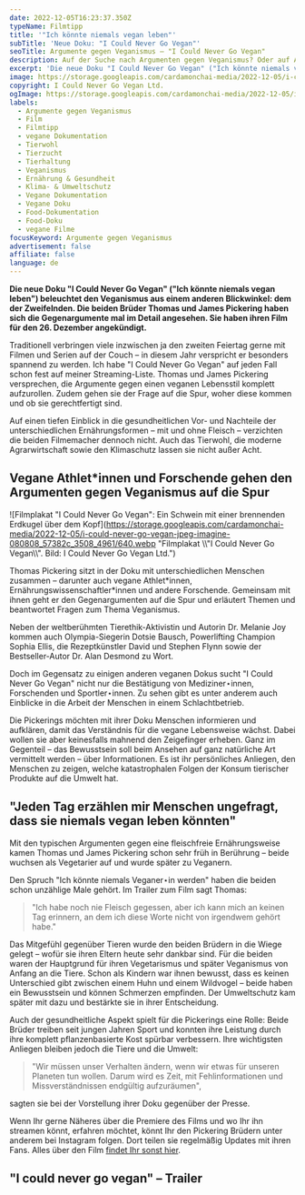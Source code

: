 ```yaml
---
date: 2022-12-05T16:23:37.350Z
typeName: Filmtipp
title: '"Ich könnte niemals vegan leben"'
subTitle: 'Neue Doku: "I Could Never Go Vegan"'
seoTitle: Argumente gegen Veganismus – "I Could Never Go Vegan"
description: Auf der Suche nach Argumenten gegen Veganismus? Oder auf Antworten darauf? Dann solltet Ihr diesen Film nicht verpassen!
excerpt: 'Die neue Doku "I Could Never Go Vegan" ("Ich könnte niemals vegan leben") beleuchtet den Veganismus aus einem anderen Blickwinkel: dem der Zweifelnden. Die beiden Brüder Thomas und James Pickering haben sich die Gegenargumente mal im Detail angesehen. Sie haben ihren Film für den 26. Dezember angekündigt.'
image: https://storage.googleapis.com/cardamonchai-media/2022-12-05/i-could-never-go-vegan-jpg-imagine-080808_6c4836_1024_768/640.webp
copyright: I Could Never Go Vegan Ltd.
ogImage: https://storage.googleapis.com/cardamonchai-media/2022-12-05/i-could-never-go-vegan-fb-jpg-imagine-080808_6e483b_1200_628/640.webp
labels:
  - Argumente gegen Veganismus
  - Film
  - Filmtipp
  - vegane Dokumentation
  - Tierwohl
  - Tierzucht
  - Tierhaltung
  - Veganismus
  - Ernährung & Gesundheit
  - Klima- & Umweltschutz
  - Vegane Dokumentation
  - Vegane Doku
  - Food-Dokumentation
  - Food-Doku
  - vegane Filme
focusKeyword: Argumente gegen Veganismus
advertisement: false
affiliate: false
language: de
---
```


**Die neue Doku "I Could Never Go Vegan" ("Ich könnte niemals vegan leben") beleuchtet den Veganismus aus einem anderen Blickwinkel: dem der Zweifelnden. Die beiden Brüder Thomas und James Pickering haben sich die Gegenargumente mal im Detail angesehen. Sie haben ihren Film für den 26. Dezember angekündigt.**

Traditionell verbringen viele inzwischen ja den zweiten Feiertag gerne mit Filmen und Serien auf der Couch – in diesem Jahr verspricht er besonders spannend zu werden. Ich habe "I Could Never Go Vegan" auf jeden Fall schon fest auf meiner Streaming-Liste. Thomas und James Pickering versprechen, die Argumente gegen einen veganen Lebensstil komplett aufzurollen. Zudem gehen sie der Frage auf die Spur, woher diese kommen und ob sie gerechtfertigt sind.

Auf einen tiefen Einblick in die gesundheitlichen Vor- und Nachteile der unterschiedlichen Ernährungsformen – mit und ohne Fleisch – verzichten die beiden Filmemacher dennoch nicht. Auch das Tierwohl, die moderne Agrarwirtschaft sowie den Klimaschutz lassen sie nicht außer Acht.

## Vegane Athlet\*innen und Forschende gehen den Argumenten gegen Veganismus auf die Spur

![Filmplakat "I Could Never Go Vegan": Ein Schwein mit einer brennenden Erdkugel über dem Kopf](https://storage.googleapis.com/cardamonchai-media/2022-12-05/i-could-never-go-vegan-jpeg-imagine-080808_57382c_3508_4961/640.webp "Filmplakat \\\\"I Could Never Go Vegan\\\\". Bild: I Could Never Go Vegan Ltd.")

Thomas Pickering sitzt in der Doku mit unterschiedlichen Menschen zusammen – darunter auch vegane Athlet\*innen, Ernährungswissenschaftler\*innen und andere Forschende. Gemeinsam mit ihnen geht er den Gegenargumenten auf die Spur und erläutert Themen und beantwortet Fragen zum Thema Veganismus.

Neben der weltberühmten Tierethik-Aktivistin und Autorin Dr. Melanie Joy kommen auch Olympia-Siegerin Dotsie Bausch, Powerlifting Champion Sophia Ellis, die Rezeptkünstler David und Stephen Flynn sowie der Bestseller-Autor Dr. Alan Desmond zu Wort.

Doch im Gegensatz zu einigen anderen veganen Dokus sucht "I Could Never Go Vegan" nicht nur die Bestätigung von Mediziner⋆innen, Forschenden und Sportler⋆innen. Zu sehen gibt es unter anderem auch Einblicke in die Arbeit der Menschen in einem Schlachtbetrieb.

Die Pickerings möchten mit ihrer Doku Menschen informieren und aufklären, damit das Verständnis für die vegane Lebensweise wächst. Dabei wollen sie aber keinesfalls mahnend den Zeigefinger erheben. Ganz im Gegenteil – das Bewusstsein soll beim Ansehen auf ganz natürliche Art vermittelt werden – über Informationen. Es ist ihr persönliches Anliegen, den Menschen zu zeigen, welche katastrophalen Folgen der Konsum tierischer Produkte auf die Umwelt hat.

## "Jeden Tag erzählen mir Menschen ungefragt, dass sie niemals vegan leben könnten"

Mit den typischen Argumenten gegen eine fleischfreie Ernährungsweise kamen Thomas und James Pickering schon sehr früh in Berührung – beide wuchsen als Vegetarier auf und wurde später zu Veganern.

Den Spruch "Ich könnte niemals Veganer⋆in werden" haben die beiden schon unzählige Male gehört. Im Trailer zum Film sagt Thomas:

> "Ich habe noch nie Fleisch gegessen, aber ich kann mich an keinen Tag erinnern, an dem ich diese Worte nicht von irgendwem gehört habe."

Das Mitgefühl gegenüber Tieren wurde den beiden Brüdern in die Wiege gelegt – wofür sie ihren Eltern heute sehr dankbar sind. Für die beiden waren der Hauptgrund für ihren Vegetarismus und später Veganismus von Anfang an die Tiere. Schon als Kindern war ihnen bewusst, dass es keinen Unterschied gibt zwischen einem Huhn und einem Wildvogel – beide haben ein Bewusstsein und können Schmerzen empfinden. Der Umweltschutz kam später mit dazu und bestärkte sie in ihrer Entscheidung.

Auch der gesundheitliche Aspekt spielt für die Pickerings eine Rolle: Beide Brüder treiben seit jungen Jahren Sport und konnten ihre Leistung durch ihre komplett pflanzenbasierte Kost spürbar verbessern. Ihre wichtigsten Anliegen bleiben jedoch die Tiere und die Umwelt:

> "Wir müssen unser Verhalten ändern, wenn wir etwas für unseren Planeten tun wollen. Darum wird es Zeit, mit Fehlinformationen und Missverständnissen endgültig aufzuräumen",

sagten sie bei der Vorstellung ihrer Doku gegenüber der Presse.

Wenn Ihr gerne Näheres über die Premiere des Films und wo Ihr ihn streamen könnt, erfahren möchtet, könnt Ihr den Pickering Brüdern unter anderem bei Instagram folgen. Dort teilen sie regelmäßig Updates mit ihren Fans. Alles über den Film [findet Ihr sonst hier](https://icouldnevergovegan.co.uk/).

## "I could never go vegan" – Trailer

<YouTube id="bkUU5geAsiE" />
